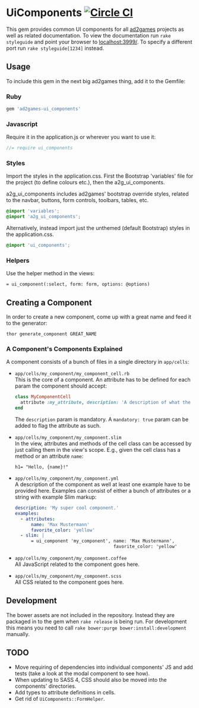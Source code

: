 # UiComponents [![Circle CI](https://circleci.com/gh/ad2games/ui_components.svg?style=svg)](https://circleci.com/gh/ad2games/ui_components)

This gem provides common UI components for all
[ad2games](http://www.ad2games.com/) projects as well as related documentation.
To view the documentation run `rake styleguide` and point your browser to
[localhost:3999/](http://localhost:3999/). To specify a different port
run `rake styleguide[1234]` instead.

## Usage

To include this gem in the next big ad2games thing, add it to the Gemfile:

### Ruby

```ruby
gem 'ad2games-ui_components'
```
### Javascript

Require it in the application.js or wherever you want to use it:

```js
//= require ui_components
```
### Styles

Import the styles in the application.css. First the Bootstrap 'variables' file for
the project (to define colours etc.), then the a2g_ui_components.

a2g_ui_components includes ad2games' bootstrap override styles, related to the navbar, buttons,
form controls, toolbars, tables, etc.

```css
@import 'variables';
@import 'a2g_ui_components';
```

Alternatively, instead import just the unthemed (default Bootstrap) styles in the application.css.

```css
@import 'ui_components';
```

### Helpers

Use the helper method in the views:

```slim
= ui_component(:select, form: form, options: @options)
```

## Creating a Component

In order to create a new component, come up with a great name and feed
it to the generator:

```
thor generate_component GREAT_NAME
```

### A Component's Components Explained

A component consists of a bunch of files in a single directory in
`app/cells`:

* `app/cells/my_component/my_component_cell.rb` <br/>
  This is the core of a component. An attribute has to be defined for each
  param the component should accept:

   ```ruby
   class MyComponentCell
     attribute :my_attribute, description: 'A description of what the attribute is for.'
   end
   ```

   The `description` param is mandatory. A `mandatory: true` param can be
   added to flag the attribute as such.

* `app/cells/my_component/my_component.slim` <br/>
  In the view, attributes and methods of the cell class can be accessed
  by just calling them in the view's scope. E.g., given the cell class
  has a method or an attribute `name`:

  ```slim
  h1= "Hello, {name}!"
  ```

* `app/cells/my_component/my_component.yml` <br/>
  A description of the component as well at least one example have to be
  provided here. Examples can consist of either a bunch of attributes or
  a string with example Slim markup:

  ```yaml
  description: 'My super cool component.'
  examples:
    - attributes:
        name: 'Max Mustermann'
        favorite_color: 'yellow'
    - slim: |
        = ui_component 'my_component', name: 'Max Mustermann',
                                       favorite_color: 'yellow'
  ```

* `app/cells/my_component/my_component.coffee` <br/>
  All JavaScript related to the component goes here.

* `app/cells/my_component/my_component.scss` <br/>
  All CSS related to the component goes here.

## Development

The bower assets are not included in the repository. Instead they are
packaged in to the gem when `rake release` is being run. For
development this means you need to call `rake bower:purge
bower:install:development` manually.

## TODO

* Move requiring of dependencies into individual components' JS and add
  tests (take a look at the modal component to see how).
* When updating to SASS 4, CSS should also be moved into the components'
  directories.
* Add types to attribute definitions in cells.
* Get rid of `UiComponents::FormHelper`.
